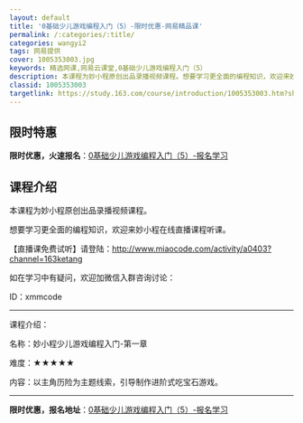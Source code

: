 ```yaml
---
layout: default
title: '0基础少儿游戏编程入门（5）-限时优惠-网易精品课'
permalink: /:categories/:title/
categories: wangyi2
tags: 网易提供
cover: 1005353003.jpg
keywords: 精选网课,网易云课堂,0基础少儿游戏编程入门（5）
description: 本课程为妙小程原创出品录播视频课程。想要学习更全面的编程知识，欢迎来妙小程在线直播课程听课。【直播课免费试听】请登陆：h
classid: 1005353003
targetlink: https://study.163.com/course/introduction/1005353003.htm?share=1&shareId=1025206652&utm_campaign=share&utm_medium=iphoneShare&utm_source=&utm_u=1025206652
---
```


## 限时特惠

**限时优惠，火速报名**：[0基础少儿游戏编程入门（5）-报名学习](https://study.163.com/course/introduction/1005353003.htm?share=1&shareId=1025206652&utm_campaign=share&utm_medium=iphoneShare&utm_source=&utm_u=1025206652)

## 课程介绍

本课程为妙小程原创出品录播视频课程。

想要学习更全面的编程知识，欢迎来妙小程在线直播课程听课。

【直播课免费试听】请登陆：http://www.miaocode.com/activity/a0403?channel=163ketang

如在学习中有疑问，欢迎加微信入群咨询讨论：

ID：xmmcode

--------------------------------------------------------------------------------------

课程介绍：

名称：妙小程少儿游戏编程入门-第一章

难度：★★★★★

内容：以主角历险为主题线索，引导制作进阶式吃宝石游戏。

---------------------------------------------------------------------------------------

**限时优惠，报名地址**：[0基础少儿游戏编程入门（5）-报名学习](https://study.163.com/course/introduction/1005353003.htm?share=1&shareId=1025206652&utm_campaign=share&utm_medium=iphoneShare&utm_source=&utm_u=1025206652)

